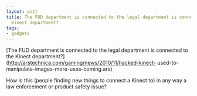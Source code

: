 ```yaml
---
layout: post
title: The FUD department is connected to the legal department is connected to the
  Kinect department?
tags:
- gadgets
---
```

[The FUD department is connected to the legal department is connected to the
Kinect department?](http://arstechnica.com/gaming/news/2010/11/hacked-kinect-
used-to-manipulate-images-more-uses-coming.ars)

How is this (people finding new things to connect a Kinect to) in any way a
law enforcement or product safety issue?

